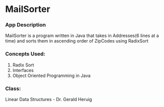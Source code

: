 # MailSorter

### App Description
MailSorter is a program written in Java that takes in Addresses(6 lines at a time) and sorts them in ascending order of ZipCodes using RadixSort

### Concepts Used:
  1. Radix Sort
  2. Interfaces
  3. Object Oriented Programming in Java
  
### Class:
  Linear Data Structures - Dr. Gerald Heruig
